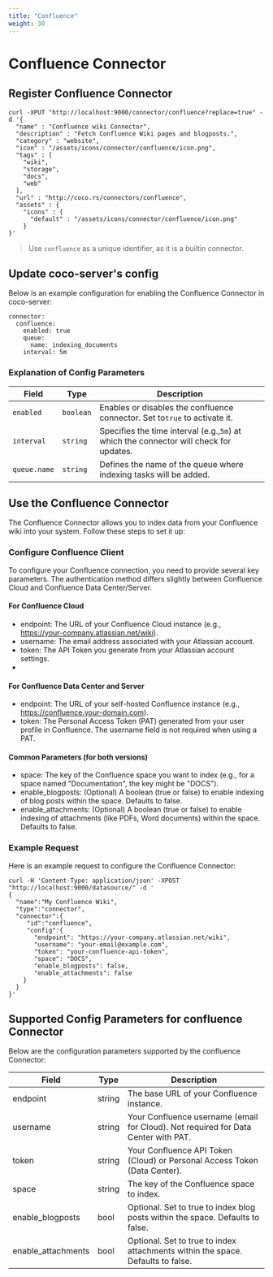 ```yaml
---
title: "Confluence"
weight: 30
---
```

# Confluence Connector

## Register Confluence Connector

```shell
curl -XPUT "http://localhost:9000/connector/confluence?replace=true" -d '{
  "name" : "Confluence wiki Connector",
  "description" : "Fetch Confluence Wiki pages and blogposts.",
  "category" : "website",
  "icon" : "/assets/icons/connector/confluence/icon.png",
  "tags" : [
    "wiki",
    "storage",
    "docs",
    "web"
  ],
  "url" : "http://coco.rs/connectors/confluence",
  "assets" : {
    "icons" : {
      "default" : "/assets/icons/connector/confluence/icon.png"
    }
}'
```

> Use `confluence` as a unique identifier, as it is a builtin connector.

## Update coco-server's config

Below is an example configuration for enabling the Confluence Connector in coco-server:

```shell
connector:
  confluence:
    enabled: true
    queue:
      name: indexing_documents
    interval: 5m
```

### Explanation of Config Parameters


| **Field**    | **Type**  | **Description**                                                                        |
| ------------ | --------- |----------------------------------------------------------------------------------------|
| `enabled`    | `boolean` | Enables or disables the confluence connector. Set to`true` to activate it.             |
| `interval`   | `string`  | Specifies the time interval (e.g.,`5m`) at which the connector will check for updates. |
| `queue.name` | `string`  | Defines the name of the queue where indexing tasks will be added.                      |

## Use the Confluence Connector

The Confluence Connector allows you to index data from your Confluence wiki into your system. Follow these steps to set it up:

### Configure Confluence Client

To configure your Confluence connection, you need to provide several key parameters. The authentication method differs slightly between Confluence Cloud and Confluence Data Center/Server.

#### For Confluence Cloud
- endpoint: The URL of your Confluence Cloud instance (e.g., https://your-company.atlassian.net/wiki).
- username: The email address associated with your Atlassian account.
- token: The API Token you generate from your Atlassian account settings.
- 
#### For Confluence Data Center and Server
- endpoint: The URL of your self-hosted Confluence instance (e.g., https://confluence.your-domain.com).
- token: The Personal Access Token (PAT) generated from your user profile in Confluence. The username field is not required when using a PAT.

#### Common Parameters (for both versions)
- space: The key of the Confluence space you want to index (e.g., for a space named "Documentation", the key might be "DOCS").
- enable_blogposts: (Optional) A boolean (true or false) to enable indexing of blog posts within the space. Defaults to false.
- enable_attachments: (Optional) A boolean (true or false) to enable indexing of attachments (like PDFs, Word documents) within the space. Defaults to false.

### Example Request

Here is an example request to configure the Confluence Connector:

```shell
curl -H 'Content-Type: application/json' -XPOST "http://localhost:9000/datasource/" -d '
{
  "name":"My Confluence Wiki",
  "type":"connector",
  "connector":{
     "id":"confluence",
     "config":{
       "endpoint": "https://your-company.atlassian.net/wiki",
       "username": "your-email@example.com",
       "token": "your-confluence-api-token",
       "space": "DOCS",
       "enable_blogposts": false,
       "enable_attachments": false
    }
  }
}'
```

## Supported Config Parameters for confluence Connector

Below are the configuration parameters supported by the confluence Connector:

| **Field**          | **Type**  | **Description**                                                                    |
|--------------------|-----------|------------------------------------------------------------------------------------|
| endpoint           | string    | The base URL of your Confluence instance.                                          |                                                                                         |
| username           | string    | Your Confluence username (email for Cloud). Not required for Data Center with PAT. | 
| token              | string    | Your Confluence API Token (Cloud) or Personal Access Token (Data Center).          | 
| space              | string    | The key of the Confluence space to index.                                          | 
| enable_blogposts   | bool      | Optional. Set to true to index blog posts within the space. Defaults to false.     | 
| enable_attachments | bool      | Optional. Set to true to index attachments within the space. Defaults to false.    |